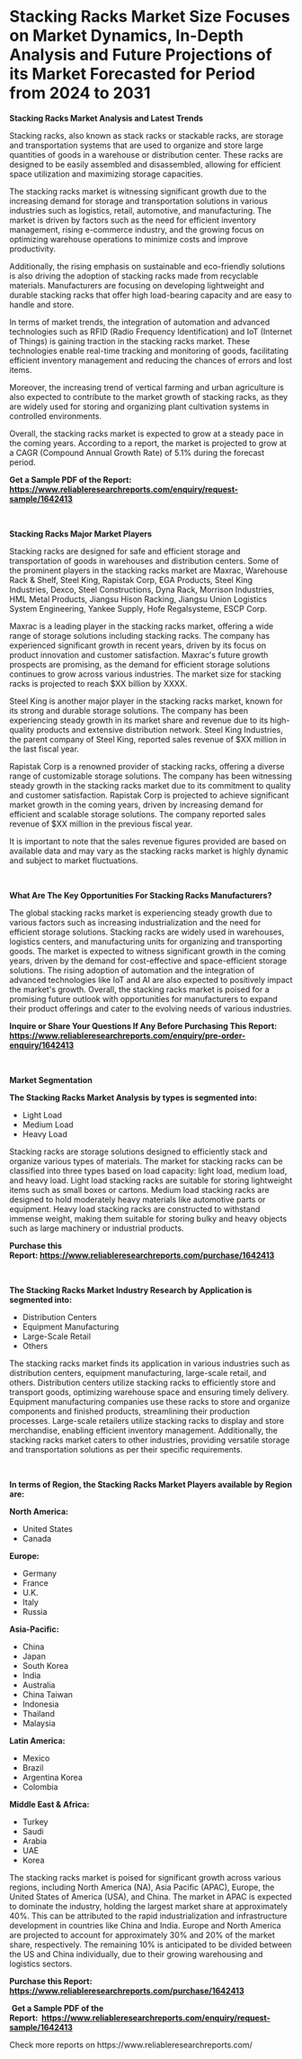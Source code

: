 <p><h1>Stacking Racks Market Size Focuses on Market Dynamics, In-Depth Analysis and Future Projections of its Market Forecasted for Period from 2024 to 2031</h1></p><p><strong>Stacking Racks Market Analysis and Latest Trends</strong></p>
<p><p>Stacking racks, also known as stack racks or stackable racks, are storage and transportation systems that are used to organize and store large quantities of goods in a warehouse or distribution center. These racks are designed to be easily assembled and disassembled, allowing for efficient space utilization and maximizing storage capacities.</p><p>The stacking racks market is witnessing significant growth due to the increasing demand for storage and transportation solutions in various industries such as logistics, retail, automotive, and manufacturing. The market is driven by factors such as the need for efficient inventory management, rising e-commerce industry, and the growing focus on optimizing warehouse operations to minimize costs and improve productivity.</p><p>Additionally, the rising emphasis on sustainable and eco-friendly solutions is also driving the adoption of stacking racks made from recyclable materials. Manufacturers are focusing on developing lightweight and durable stacking racks that offer high load-bearing capacity and are easy to handle and store.</p><p>In terms of market trends, the integration of automation and advanced technologies such as RFID (Radio Frequency Identification) and IoT (Internet of Things) is gaining traction in the stacking racks market. These technologies enable real-time tracking and monitoring of goods, facilitating efficient inventory management and reducing the chances of errors and lost items.</p><p>Moreover, the increasing trend of vertical farming and urban agriculture is also expected to contribute to the market growth of stacking racks, as they are widely used for storing and organizing plant cultivation systems in controlled environments.</p><p>Overall, the stacking racks market is expected to grow at a steady pace in the coming years. According to a report, the market is projected to grow at a CAGR (Compound Annual Growth Rate) of 5.1% during the forecast period.</p></p>
<p><strong>Get a Sample PDF of the Report:&nbsp; <a href="https://www.reliableresearchreports.com/enquiry/request-sample/1642413">https://www.reliableresearchreports.com/enquiry/request-sample/1642413</a></strong></p>
<p>&nbsp;</p>
<p><strong>Stacking Racks Major Market Players</strong></p>
<p><p>Stacking racks are designed for safe and efficient storage and transportation of goods in warehouses and distribution centers. Some of the prominent players in the stacking racks market are Maxrac, Warehouse Rack & Shelf, Steel King, Rapistak Corp, EGA Products, Steel King Industries, Dexco, Steel Constructions, Dyna Rack, Morrison Industries, HML Metal Products, Jiangsu Hison Racking, Jiangsu Union Logistics System Engineering, Yankee Supply, Hofe Regalsysteme, ESCP Corp.</p><p>Maxrac is a leading player in the stacking racks market, offering a wide range of storage solutions including stacking racks. The company has experienced significant growth in recent years, driven by its focus on product innovation and customer satisfaction. Maxrac's future growth prospects are promising, as the demand for efficient storage solutions continues to grow across various industries. The market size for stacking racks is projected to reach $XX billion by XXXX.</p><p>Steel King is another major player in the stacking racks market, known for its strong and durable storage solutions. The company has been experiencing steady growth in its market share and revenue due to its high-quality products and extensive distribution network. Steel King Industries, the parent company of Steel King, reported sales revenue of $XX million in the last fiscal year.</p><p>Rapistak Corp is a renowned provider of stacking racks, offering a diverse range of customizable storage solutions. The company has been witnessing steady growth in the stacking racks market due to its commitment to quality and customer satisfaction. Rapistak Corp is projected to achieve significant market growth in the coming years, driven by increasing demand for efficient and scalable storage solutions. The company reported sales revenue of $XX million in the previous fiscal year.</p><p>It is important to note that the sales revenue figures provided are based on available data and may vary as the stacking racks market is highly dynamic and subject to market fluctuations.</p></p>
<p>&nbsp;</p>
<p><strong>What Are The Key Opportunities For Stacking Racks Manufacturers?</strong></p>
<p><p>The global stacking racks market is experiencing steady growth due to various factors such as increasing industrialization and the need for efficient storage solutions. Stacking racks are widely used in warehouses, logistics centers, and manufacturing units for organizing and transporting goods. The market is expected to witness significant growth in the coming years, driven by the demand for cost-effective and space-efficient storage solutions. The rising adoption of automation and the integration of advanced technologies like IoT and AI are also expected to positively impact the market's growth. Overall, the stacking racks market is poised for a promising future outlook with opportunities for manufacturers to expand their product offerings and cater to the evolving needs of various industries.</p></p>
<p><strong>Inquire or Share Your Questions If Any Before Purchasing This Report: <a href="https://www.reliableresearchreports.com/enquiry/pre-order-enquiry/1642413">https://www.reliableresearchreports.com/enquiry/pre-order-enquiry/1642413</a></strong></p>
<p>&nbsp;</p>
<p><strong>Market Segmentation</strong></p>
<p><strong>The Stacking Racks Market Analysis by types is segmented into:</strong></p>
<p><ul><li>Light Load</li><li>Medium Load</li><li>Heavy Load</li></ul></p>
<p><p>Stacking racks are storage solutions designed to efficiently stack and organize various types of materials. The market for stacking racks can be classified into three types based on load capacity: light load, medium load, and heavy load. Light load stacking racks are suitable for storing lightweight items such as small boxes or cartons. Medium load stacking racks are designed to hold moderately heavy materials like automotive parts or equipment. Heavy load stacking racks are constructed to withstand immense weight, making them suitable for storing bulky and heavy objects such as large machinery or industrial products.</p></p>
<p><strong>Purchase this Report:&nbsp;<a href="https://www.reliableresearchreports.com/purchase/1642413">https://www.reliableresearchreports.com/purchase/1642413</a></strong></p>
<p>&nbsp;</p>
<p><strong>The Stacking Racks Market Industry Research by Application is segmented into:</strong></p>
<p><ul><li>Distribution Centers</li><li>Equipment Manufacturing</li><li>Large-Scale Retail</li><li>Others</li></ul></p>
<p><p>The stacking racks market finds its application in various industries such as distribution centers, equipment manufacturing, large-scale retail, and others. Distribution centers utilize stacking racks to efficiently store and transport goods, optimizing warehouse space and ensuring timely delivery. Equipment manufacturing companies use these racks to store and organize components and finished products, streamlining their production processes. Large-scale retailers utilize stacking racks to display and store merchandise, enabling efficient inventory management. Additionally, the stacking racks market caters to other industries, providing versatile storage and transportation solutions as per their specific requirements.</p></p>
<p>&nbsp;</p>
<p><strong>In terms of Region, the Stacking Racks Market Players available by Region are:</strong></p>
<p>
    <p> <strong> North America: </strong>
        <ul>
            <li>United States</li>
            <li>Canada</li>
        </ul>
        </p> 
    <p> <strong> Europe: </strong>
        <ul>
            <li>Germany</li>
            <li>France</li>
            <li>U.K.</li>
            <li>Italy</li>
            <li>Russia</li>
        </ul>
        </p> 
    <p> <strong> Asia-Pacific: </strong>
        <ul>
            <li>China</li>
            <li>Japan</li>
            <li>South Korea</li>
            <li>India</li>
            <li>Australia</li>
            <li>China Taiwan</li>
            <li>Indonesia</li>
            <li>Thailand</li>
            <li>Malaysia</li>
        </ul>
        </p> 
    <p> <strong> Latin America: </strong>
        <ul>
            <li>Mexico</li>
            <li>Brazil</li>
            <li>Argentina Korea</li>
            <li>Colombia</li>
        </ul>
        </p> 
    <p> <strong> Middle East & Africa: </strong>
        <ul>
            <li>Turkey</li>
            <li>Saudi</li>
            <li>Arabia</li>
            <li>UAE</li>
            <li>Korea</li>
        </ul>
    </p>
    </p>
<p><p>The stacking racks market is poised for significant growth across various regions, including North America (NA), Asia Pacific (APAC), Europe, the United States of America (USA), and China. The market in APAC is expected to dominate the industry, holding the largest market share at approximately 40%. This can be attributed to the rapid industrialization and infrastructure development in countries like China and India. Europe and North America are projected to account for approximately 30% and 20% of the market share, respectively. The remaining 10% is anticipated to be divided between the US and China individually, due to their growing warehousing and logistics sectors.</p></p>
<p><strong>Purchase this Report: <a href="https://www.reliableresearchreports.com/purchase/1642413">https://www.reliableresearchreports.com/purchase/1642413</a></strong></p>
<p>&nbsp;<strong>Get a Sample PDF of the Report:&nbsp;&nbsp;<a href="https://www.reliableresearchreports.com/enquiry/request-sample/1642413">https://www.reliableresearchreports.com/enquiry/request-sample/1642413</a></strong></p>
<p><strong></strong></p>
<p>Check more reports on https://www.reliableresearchreports.com/</p>